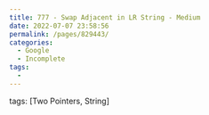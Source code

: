 ```yaml
---
title: 777 - Swap Adjacent in LR String - Medium
date: 2022-07-07 23:58:56
permalink: /pages/829443/
categories:
  - Google
  - Incomplete
tags:
  - 
---
```

tags: [Two Pointers, String]